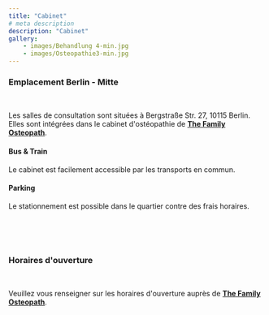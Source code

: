 ```yaml
---
title: "Cabinet"
# meta description
description: "Cabinet"
gallery: 
    - images/Behandlung 4-min.jpg
    - images/Osteopathie3-min.jpg
---
```


### Emplacement Berlin - Mitte
<br>

Les salles de consultation sont situées à Bergstraße Str. 27, 10115 Berlin. Elles sont intégrées dans le cabinet d'ostéopathie de **[The Family Osteopath](https://the-family-osteopath.de "The Family Osteopath")**. 


#### Bus & Train
Le cabinet est facilement accessible par les transports en commun.   

#### Parking  
Le stationnement est possible dans le quartier contre des frais horaires.

<br>
<br>
<br>


### Horaires d'ouverture
<br>

Veuillez vous renseigner sur les horaires d'ouverture auprès de **[The Family Osteopath](https://the-family-osteopath.de "The Family Osteopath")**.

<br>